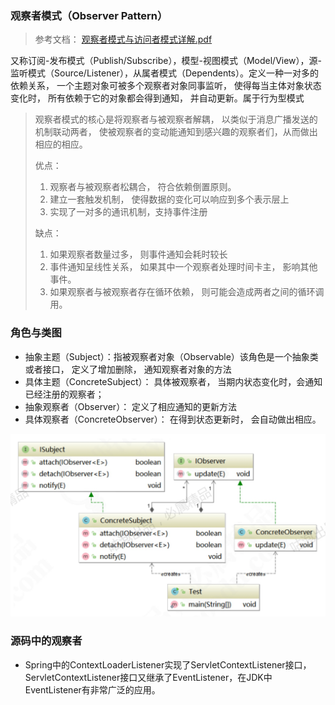 ### 观察者模式（Observer Pattern）

> 参考文档： [观察者模式与访问者模式详解.pdf](source/观察者模式与访问者模式详解.pdf) 

又称订阅-发布模式（Publish/Subscribe），模型-视图模式（Model/View），源-监听模式（Source/Listener），从属者模式（Dependents）。定义一种一对多的依赖关系， 一个主题对象可被多个观察者对象同事监听， 使得每当主体对象状态变化时， 所有依赖于它的对象都会得到通知， 并自动更新。属于行为型模式

> 观察者模式的核心是将观察者与被观察者解耦， 以类似于消息广播发送的机制联动两者， 使被观察者的变动能通知到感兴趣的观察者们，从而做出相应的相应。
>
> 优点：
>
> 1. 观察者与被观察者松耦合， 符合依赖倒置原则。
> 2. 建立一套触发机制， 使得数据的变化可以响应到多个表示层上
> 3. 实现了一对多的通讯机制，支持事件注册
>
> 缺点：
>
> 1. 如果观察者数量过多， 则事件通知会耗时较长
> 2. 事件通知呈线性关系， 如果其中一个观察者处理时间卡主， 影响其他事件。
> 3. 如果观察者与被观察者存在循环依赖， 则可能会造成两者之间的循环调用。

### 角色与类图

* 抽象主题（Subject）：指被观察者对象（Observable）该角色是一个抽象类或者接口， 定义了增加删除， 通知观察者对象的方法
* 具体主题（ConcreteSubject）： 具体被观察者， 当期内状态变化时，会通知已经注册的观察者；
* 抽象观察者（Observer）： 定义了相应通知的更新方法
* 具体观察者（ConcreteObserver）： 在得到状态更新时， 会自动做出相应。

![image-20200328151845184](观察者模式.assets/image-20200328151845184.png)

### 源码中的观察者

* Spring中的ContextLoaderListener实现了ServletContextListener接口，ServletContextListener接口又继承了EventListener，在JDK中EventListener有非常广泛的应用。